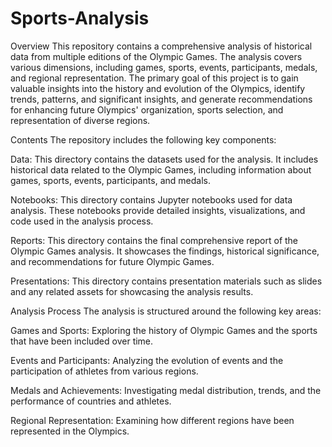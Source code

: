 # Sports-Analysis
Overview
This repository contains a comprehensive analysis of historical data from multiple editions of the Olympic Games. The analysis covers various dimensions, including games, sports, events, participants, medals, and regional representation. The primary goal of this project is to gain valuable insights into the history and evolution of the Olympics, identify trends, patterns, and significant insights, and generate recommendations for enhancing future Olympics' organization, sports selection, and representation of diverse regions.

Contents
The repository includes the following key components:

Data: This directory contains the datasets used for the analysis. It includes historical data related to the Olympic Games, including information about games, sports, events, participants, and medals.

Notebooks: This directory contains Jupyter notebooks used for data analysis. These notebooks provide detailed insights, visualizations, and code used in the analysis process.

Reports: This directory contains the final comprehensive report of the Olympic Games analysis. It showcases the findings, historical significance, and recommendations for future Olympic Games.

Presentations: This directory contains presentation materials such as slides and any related assets for showcasing the analysis results.

Analysis Process
The analysis is structured around the following key areas:

Games and Sports: Exploring the history of Olympic Games and the sports that have been included over time.

Events and Participants: Analyzing the evolution of events and the participation of athletes from various regions.

Medals and Achievements: Investigating medal distribution, trends, and the performance of countries and athletes.

Regional Representation: Examining how different regions have been represented in the Olympics.


